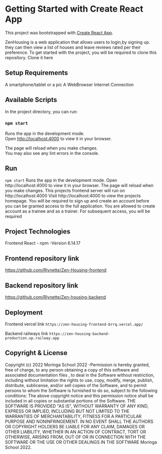 # Getting Started with Create React App

This project was bootstrapped with [Create React App](https://github.com/facebook/create-react-app).


ZenHousing is a web application that allows users to login,by signing up. they can then view a list of houses and leave reviews rated per their preference. To get started with the project, you will be required to clone this repository. Clone it here

## Setup Requirements

A smartphone/tablet or a pic A WebBrowser Internet Connection


## Available Scripts

In the project directory, you can run:

### `npm start`

Runs the app in the development mode.\
Open [http://localhost:4000](http://localhost:4000) to view it in your browser.

The page will reload when you make changes.\
You may also see any lint errors in the console.

## Run
`npm start` Runs the app in the development mode.
Open http://localhost:4000 to view it in your browser. The page will reload when you make changes.
This projects frontend server will run on http://localhost:4000 Visit http://localhost:4000 to view the projects homepage. You will be required to sign up and create an account before you can be granted access to the full application. You are allowed to create account as a trainee and as a trainer. For subsequent access, you will be required


## Project Technologies
Frontend React - npm -Version 6.14.17


## Frontend repository link
https://github.com/Rlynette/Zen-Housing-frontend


## Backend repository link
https://github.com/Rlynette/Zen-housing-backend


## Deployment
Frontend vercel link
`https://zen-housing-frontend-brrq.vercel.app/`


 Backend railways link
`https://zen-housing-backend-production.up.railway.app`


## Copyright & License
Copyright (c) 2022 Moringa School 2022 -Permission is hereby granted, free of charge, to any person obtaining a copy of this software and associated documentation files , to deal in the Software without restriction, including without limitation the rights to use, copy, modify, merge, publish, distribute, sublicense, and/or sell copies of the Software, and to permit persons to whom the Software is furnished to do so, subject to the following conditions: The above copyright notice and this permission notice shall be included in all copies or substantial portions of the Software. THE SOFTWARE IS PROVIDED "AS IS", WITHOUT WARRANTY OF ANY KIND, EXPRESS OR IMPLIED, INCLUDING BUT NOT LIMITED TO THE WARRANTIES OF MERCHANTABILITY, FITNESS FOR A PARTICULAR PURPOSE AND NONINFRINGEMENT. IN NO EVENT SHALL THE AUTHORS OR COPYRIGHT HOLDERS BE LIABLE FOR ANY CLAIM, DAMAGES OR OTHER LIABILITY, WHETHER IN AN ACTION OF CONTRACT, TORT OR OTHERWISE, ARISING FROM, OUT OF OR IN CONNECTION WITH THE SOFTWARE OR THE USE OR OTHER DEALINGS IN THE SOFTWARE Moringa School 2022. 



